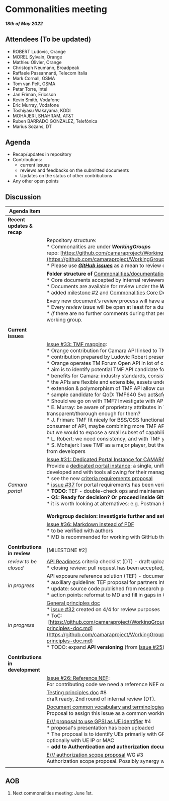 # Commonalities meeting

#### *18th of May 2022*

## Attendees (To be updated)

* ROBERT Ludovic, Orange
* MOREL Sylvain, Orange
* Mathieu Olivier, Orange
* Christoph Neumann, Broadpeak
* Raffaele Passannanti, Telecom Italia
* Mark Cornall, GSMA
* Tom van Pelt, GSMA
* Petar Torre, Intel
* Jan Friman, Ericsson
* Kevin Smith, Vodafone
* Eric Murray, Vodafone
* Toshiyasu Wakayama, KDDI
* MOHAJERI, SHAHRAM, AT&T
* Ruben BARRADO GONZALEZ, Telefónica
* Marius Sozans, DT

## Agenda

* Recap/updates in repository
* Contributions:
    * current issues
    * reviews and feedbacks on the submitted documents
    * Updates on the status of other contributions
* Any other open points

## Discussion

| Agenda Item | Description |
| ----------- | ----------- |
| **Recent updates & recap** |  |
|  | Repository structure:<br>\* Commonalities are under <i>**WorkingGroups**</i> repo: [https://github.com/camaraproject/WorkingGroups/tree/main/Commonalities](https://github.com/camaraproject/WorkingGroups/tree/main/Commonalities)<br>\* Please use [***GitHub issues***](https://github.com/camaraproject/WorkingGroups/issues?q=is%3Aissue+is%3Aopen+label%3Acommonalities) as a mean to review or verify the status of each deliverable. |
|  | **Folder structure of** [Commonalities/documentation](https://github.com/camaraproject/WorkingGroups/tree/main/Commonalities/documentation) (see [issue #35](https://github.com/camaraproject/WorkingGroups/issues/35)):<br>\* Core documents accepted by internal reviewers are under the <b>*Deliverables*</b> directory<br>\* Documents are available for review under the <b>*Working*</b> directory<br>\* added [milestone #2](https://github.com/camaraproject/WorkingGroups/milestone/1) and [Commonalities Core Documentation](https://github.com/camaraproject/WorkingGroups/projects) project for better transparency |
|  | Every new document's review process will have a dedicated GitHub issue:<br>\* Every *review issue* will be open at least for a duration of **4 weeks**.<br>\* *If* there are no further comments during that period we consider the document as <b>*final*</b> and <b>*accepted*</b> by the working group. |
|  |  |
| **Current issues** |  |
|  | [Issue #33: TMF mapping](https://github.com/camaraproject/WorkingGroups/issues/33): <br>\* Orange contribution for Camara API linked to TMF API: presentation<br>\* contribution prepared by Ludovic Robert presented during the meeting<br>\* Orange operates TM Forum Open API in lot of context with success and contributes to TM Forum<br>\* aim is to identify potential TMF API candidate for Camara, e.g. in API Backlog<br>\* benefits for Camara: industry standards, consistent information model, complete API ecosystem<br>\* the APIs are flexible and extensible, assets under Apache 2 license<br>\* extension & polymorphism of TMF API allow customisation and specialisation of APIs<br>\* sample candidate for QoD: TMF640 Svc act&cfg, TMF702 act&cfg - 3 sample extensions<br>\* Should we go on with TMF? Investigate with API Backlog, get contributions from TMF?<br>\* E. Murray: be aware of proprietary attributes in TMF, what do developers think of that - are TMF API that transparent/thorough enough for them?<br>\* J. Friman: TMF fit nicely for BSS/OSS functionality (south-bound), but we should raise abstraction level for the consumer of API, maybe combining more TMF APIs, transformation function utilises that. Definitely TMF is valuable, but we would to expose a small subset of capabilities.<br>\* L. Robert: we need consistency, and with TMF you have the advantage of "plug and play"<br>\* S. Mohajeri: I see TMF as a major player, but the APIs are more telecom-centric and did not get enough traction from developers |
| *Camara portal* | [Issue #31: Dedicated Portal Instance for CAMARA](https://github.com/camaraproject/WorkingGroups/issues/31):<br>Provide a [dedicated portal instance](https://github.com/camaraproject/WorkingGroups/blob/main/Commonalities/documentation/Deliverables/API%20Portal%20Capabilities.pdf): a single, unified portal instance for the entire project, hosting the different APIs developed and with tools allowing for their management.<br>\* see the new [criteria requirements proposal](https://github.com/camaraproject/WorkingGroups/blob/main/Commonalities/documentation/Working/API%20development%20portal%20requirements)<br>\* [issue #37](https://github.com/camaraproject/WorkingGroups/issues/37) for portal requirements has been verified - TODO: agree on requirements<br>\* **TODO**: TEF - double-check ops and maintenance <br>**\- Q1: Ready for decision? Or proceed inside Github issue \#31?**<br>\* it is worth looking at alternatives: e.g. Postman Ent. as a LCM may be more familiar to API developers<br><br>**Workgroup decision: investigate further and set requirements** |
|  | [Issue #36: Markdown instead of PDF](https://github.com/camaraproject/WorkingGroups/issues/36)<br>\* to be verified with authors<br>\* MD is recommended for working with GitHub through pull requests and for version comparison |
|  |  |
| **Contributions in review** | [MILESTONE #2] |
| *review to be closed* | [API Readiness](https://github.com/camaraproject/WorkingGroups/blob/main/Commonalities/documentation/Working/API-Readiness-Checklist.md) criteria checklist (DT) - draft uploaded by DT on Jan 26, [GitHub issue](https://github.com/camaraproject/rep_main/issues/35) #5<br>\* closing review: pull request has been accepted, issue closed |
| *in progress* | API exposure reference solution (TEF) - document for review (Feb 4), [GitHub issue](https://github.com/camaraproject/rep_main/issues/41) #1<br>\* auxiliary guideline: TEF proposal for partners interested in examples of gateway exposure with CAPIF<br>\* update: source code published from research project<br>\* action points: reformat to MD and fill in gaps in CAPIF definition - exhaustive analysis, to provide more details |
| *in progress* | [General principles doc](https://github.com/camaraproject/rep_main/issues/29)<br>\* [issue #32](https://github.com/camaraproject/WorkingGroups/issues/32) created on 4/4 for review purposes<br>\* ToC:<br> [https://github.com/camaraproject/WorkingGroups/blob/main/Commonalities/documentation/Deliverables/General-principles-doc.md](https://github.com/camaraproject/WorkingGroups/blob/main/Commonalities/documentation/Deliverables/General-principles-doc.md)<br>\* TODO: expand **API versioning** (from [Issue #25](https://github.com/camaraproject/WorkingGroups/issues/25)) and add API naming standard |
|  |  |
| **Contributions in development** |  |
|  | [Issue #26: Reference NEF](https://github.com/camaraproject/WorkingGroups/issues/26):<br>For contributing code we need a reference NEF on which the code can be based. |
|  | [Testing principles doc](https://github.com/camaraproject/rep_main/issues/28) #8<br>draft ready, 2nd round of internal review (DT). |
|  | [Document common vocabulary and terminologies across API families => Standard resources description](https://github.com/camaraproject/rep_main/issues/24) WG#10<br>Proposal to assign this issue as a common working group task -> open GLOSSARY |
|  | [E/// proposal to use GPSI as UE identifier](https://github.com/camaraproject/rep_main/issues/36) #4<br>\* proposal's presentation has been uploaded<br>\* The proposal is to identify UEs primarily with GPSI (in any existing format either MSISDN or ext identifier) and optionally with UE IP or MAC<br>**\- add to Authentication and authorization document to limit number of papers** *[as agreed in last call]* |
|  | [E/// authorization scope proposal](https://github.com/camaraproject/rep_main/issues/37) WG #3<br>Authorization scope proposal. Possibly synergy with the auth. concept (WG #27). |
|  |  |

## AOB

1. Next commonalities meeting: June 1st.